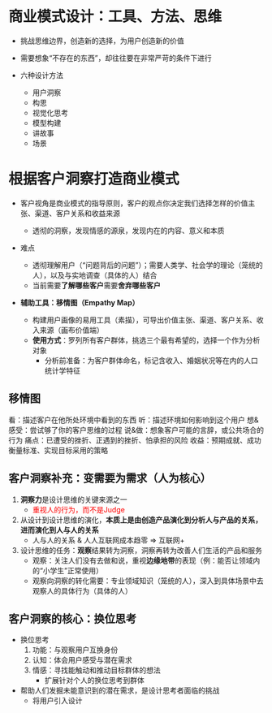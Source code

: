# 商业模式设计：工具、方法、思维

- 挑战思维边界，创造新的选择，为用户创造新的价值
- 需要想象“不存在的东西”，却往往要在非常严苛的条件下进行


- 六种设计方法
	- 用户洞察
	- 构思
	- 视觉化思考
	- 模型构建
	- 讲故事
	- 场景


# 根据客户洞察打造商业模式

- 客户视角是商业模式的指导原则，客户的观点你决定我们选择怎样的价值主张、渠道、客户关系和收益来源
	- 透彻的洞察，发现情感的源泉，发现内在的内容、意义和本质
- 难点
	- 透彻理解用户（“问题背后的问题”）；需要人类学、社会学的理论（笼统的人），以及与实地调查（具体的人）结合
	- 当前需要**了解哪些客户**需要**舍弃哪些客户**

- **辅助工具：移情图（Empathy Map）**
	- 构建用户画像的易用工具（素描），可导出价值主张、渠道、客户关系、收入来源（画布价值端）
	- **使用方式**：罗列所有客户群体，挑选三个最有希望的，选择一个作为分析对象
		- 分析前准备：为客户群体命名，标记含收入、婚姻状况等在内的人口统计学特征

## 移情图

看：描述客户在他所处环境中看到的东西
听：描述环境如何影响到这个用户
想&感受：尝试够了你的客户思维的过程
说&做：想象客户可能的言辞，或公共场合的行为
痛点：已遭受的挫折、正遇到的挫折、怕承担的风险
收益：预期成就、成功衡量标准、实现目标采用的策略

## 客户洞察补充：变需要为需求（人为核心）

1. **洞察力**是设计思维的关键来源之一
	- <font color="#ff0000">重视人的行为，而不是Judge</font>
2. 从设计到设计思维的演化，**本质上是由创造产品演化到分析人与产品的关系，进而演化到人与人的关系**
	- 人与人的关系 & 人人互联网成本趋零 => 互联网+
3. 设计思维的任务：**观察**结果转为洞察，洞察再转为改善人们生活的产品和服务
	- 观察：关注人们没有去做和说，重视**边缘地带**的表现（例：能否让领域内的“小学生”正常使用）
	- 观察向洞察的转化需要：专业领域知识（笼统的人），深入到具体场景中去观察人的具体行为（具体的人）

## 客户洞察的核心：换位思考

- 换位思考
	1. 功能：与观察用户互换身份
	2. 认知：体会用户感受与潜在需求
	3. 情感：寻找能触动和推动目标群体的想法
		- 扩展针对个人的换位思考到群体
- 帮助人们发掘未能意识到的潜在需求，是设计思考者面临的挑战
	- 将用户引入设计